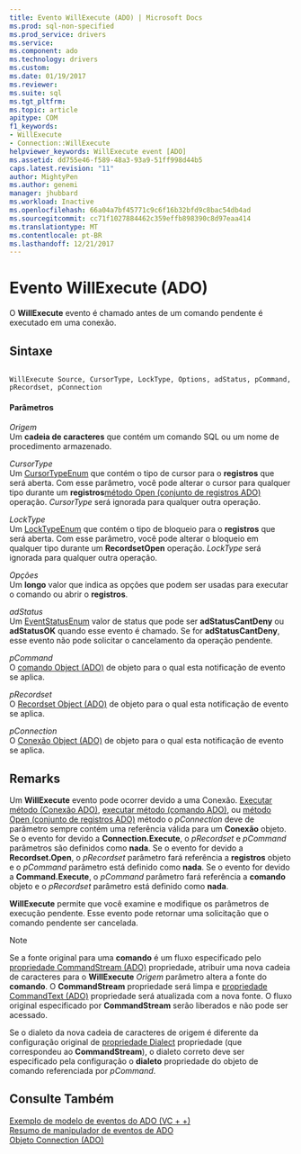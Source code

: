 ```yaml
---
title: Evento WillExecute (ADO) | Microsoft Docs
ms.prod: sql-non-specified
ms.prod_service: drivers
ms.service: 
ms.component: ado
ms.technology: drivers
ms.custom: 
ms.date: 01/19/2017
ms.reviewer: 
ms.suite: sql
ms.tgt_pltfrm: 
ms.topic: article
apitype: COM
f1_keywords:
- WillExecute
- Connection::WillExecute
helpviewer_keywords: WillExecute event [ADO]
ms.assetid: dd755e46-f589-48a3-93a9-51ff998d44b5
caps.latest.revision: "11"
author: MightyPen
ms.author: genemi
manager: jhubbard
ms.workload: Inactive
ms.openlocfilehash: 66a04a7bf45771c9c6f16b32bfd9c8bac54db4ad
ms.sourcegitcommit: cc71f1027884462c359effb898390c8d97eaa414
ms.translationtype: MT
ms.contentlocale: pt-BR
ms.lasthandoff: 12/21/2017
---
```

# <a name="willexecute-event-ado"></a>Evento WillExecute (ADO)
O **WillExecute** evento é chamado antes de um comando pendente é executado em uma conexão.  
  
## <a name="syntax"></a>Sintaxe  
  
```  
  
WillExecute Source, CursorType, LockType, Options, adStatus, pCommand, pRecordset, pConnection  
```  
  
#### <a name="parameters"></a>Parâmetros  
 *Origem*  
 Um **cadeia de caracteres** que contém um comando SQL ou um nome de procedimento armazenado.  
  
 *CursorType*  
 Um [CursorTypeEnum](../../../ado/reference/ado-api/cursortypeenum.md) que contém o tipo de cursor para o **registros** que será aberta. Com esse parâmetro, você pode alterar o cursor para qualquer tipo durante um **registros**[método Open (conjunto de registros ADO)](../../../ado/reference/ado-api/open-method-ado-recordset.md) operação. *CursorType* será ignorada para qualquer outra operação.  
  
 *LockType*  
 Um [LockTypeEnum](../../../ado/reference/ado-api/locktypeenum.md) que contém o tipo de bloqueio para o **registros** que será aberta. Com esse parâmetro, você pode alterar o bloqueio em qualquer tipo durante um **RecordsetOpen** operação. *LockType* será ignorada para qualquer outra operação.  
  
 *Opções*  
 Um **longo** valor que indica as opções que podem ser usadas para executar o comando ou abrir o **registros**.  
  
 *adStatus*  
 Um [EventStatusEnum](../../../ado/reference/ado-api/eventstatusenum.md) valor de status que pode ser **adStatusCantDeny** ou **adStatusOK** quando esse evento é chamado. Se for **adStatusCantDeny**, esse evento não pode solicitar o cancelamento da operação pendente.  
  
 *pCommand*  
 O [comando Object (ADO)](../../../ado/reference/ado-api/command-object-ado.md) de objeto para o qual esta notificação de evento se aplica.  
  
 *pRecordset*  
 O [Recordset Object (ADO)](../../../ado/reference/ado-api/recordset-object-ado.md) de objeto para o qual esta notificação de evento se aplica.  
  
 *pConnection*  
 O [Conexão Object (ADO)](../../../ado/reference/ado-api/connection-object-ado.md) de objeto para o qual esta notificação de evento se aplica.  
  
## <a name="remarks"></a>Remarks  
 Um **WillExecute** evento pode ocorrer devido a uma Conexão.  [Executar método (Conexão ADO)](../../../ado/reference/ado-api/execute-method-ado-connection.md), [executar método (comando ADO)](../../../ado/reference/ado-api/execute-method-ado-command.md), ou [método Open (conjunto de registros ADO)](../../../ado/reference/ado-api/open-method-ado-recordset.md) método o *pConnection* deve de parâmetro sempre contém uma referência válida para um **Conexão** objeto. Se o evento for devido a **Connection.Execute**, o *pRecordset* e *pCommand* parâmetros são definidos como **nada**. Se o evento for devido a **Recordset.Open**, o *pRecordset* parâmetro fará referência a **registros** objeto e o *pCommand* parâmetro está definido como **nada**. Se o evento for devido a **Command.Execute**, o *pCommand* parâmetro fará referência a **comando** objeto e o *pRecordset* parâmetro está definido como **nada**.  
  
 **WillExecute** permite que você examine e modifique os parâmetros de execução pendente. Esse evento pode retornar uma solicitação que o comando pendente ser cancelada.  
  
> [!NOTE]
>  Se a fonte original para uma **comando** é um fluxo especificado pelo [propriedade CommandStream (ADO)](../../../ado/reference/ado-api/commandstream-property-ado.md) propriedade, atribuir uma nova cadeia de caracteres para o **WillExecute** *Origem* parâmetro altera a fonte do **comando**. O **CommandStream** propriedade será limpa e [propriedade CommandText (ADO)](../../../ado/reference/ado-api/commandtext-property-ado.md) propriedade será atualizada com a nova fonte. O fluxo original especificado por **CommandStream** serão liberados e não pode ser acessado.  
  
 Se o dialeto da nova cadeia de caracteres de origem é diferente da configuração original de [propriedade Dialect](../../../ado/reference/ado-api/dialect-property.md) propriedade (que correspondeu ao **CommandStream**), o dialeto correto deve ser especificado pela configuração o **dialeto** propriedade do objeto de comando referenciada por *pCommand*.  
  
## <a name="see-also"></a>Consulte Também  
 [Exemplo de modelo de eventos do ADO (VC + +)](../../../ado/reference/ado-api/ado-events-model-example-vc.md)   
 [Resumo de manipulador de eventos de ADO](../../../ado/guide/data/ado-event-handler-summary.md)   
 [Objeto Connection (ADO)](../../../ado/reference/ado-api/connection-object-ado.md)
